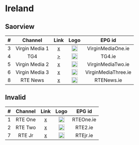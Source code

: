 <h1>Ireland</h1>

<h2>Saorview</h2>

| #   | Channel        | Link  | Logo | EPG id |
|:---:|:--------------:|:-----:|:----:|:------:|
| 3   | Virgin Media 1 | [x](http://csm-e.cds1.yospace.com/csm/extlive/tv3ie01,tv3-prd.m3u8) | <img height="20" src="https://i.imgur.com/Tt2Lzil.png"/> | VirginMediaOne.ie |
| 4   | TG4            | [>](https://dx4452e0qv6r9.cloudfront.net/tg4_vod_national.m3u8) | <img height="20" src="https://i.imgur.com/Etm3Kgq.png"/> | TG4.ie |
| 5   | Virgin Media 2 | [x](http://csm-e.cds1.yospace.com/csm/extlive/tv3ie01,3e-prd.m3u8) | <img height="20" src="https://i.imgur.com/qs8LY2M.png"/> | VirginMediaTwo.ie |
| 6   | Virgin Media 3 | [x](http://csm-e.cds1.yospace.com/csm/extlive/tv3ie01,be3-prd.m3u8) | <img height="20" src="https://i.imgur.com/SSbPIDZ.png"/> | VirginMediaThree.ie |
| 8   | RTE News       | [x](https://live.rte.ie/live/a/channel3/news.isml/.m3u8) | <img height="20" src="https://i.imgur.com/OisW3m0.png"/> | RTENews.ie |

<h2>Invalid</h2>

| #   | Channel        | Link  | Logo | EPG id |
|:---:|:--------------:|:-----:|:----:|:------:|
| 1   | RTE One        | [x]() | <img height="20" src="https://i.imgur.com/44tfMTT.png"/> | RTEOne.ie |
| 2   | RTE Two        | [x]() | <img height="20" src="https://i.imgur.com/X7V1Qpk.png"/> | RTE2.ie |
| 7   | RTE Jr         | [x]() | <img height="20" src="https://i.imgur.com/fgpsaqm.png"/> | RTEjr.ie |
